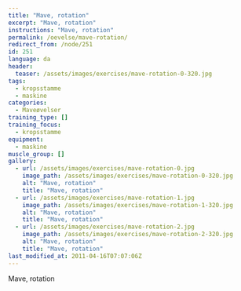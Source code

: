 ```yaml
---
title: "Mave, rotation"
excerpt: "Mave, rotation"
instructions: "Mave, rotation"
permalink: /oevelse/mave-rotation/
redirect_from: /node/251
id: 251
language: da
header:
  teaser: /assets/images/exercises/mave-rotation-0-320.jpg
tags:
  - kropsstamme
  - maskine
categories:
  - Maveøvelser
training_type: []
training_focus:
  - kropsstamme
equipment:
  - maskine
muscle_group: []
gallery:
  - url: /assets/images/exercises/mave-rotation-0.jpg
    image_path: /assets/images/exercises/mave-rotation-0-320.jpg
    alt: "Mave, rotation"
    title: "Mave, rotation"
  - url: /assets/images/exercises/mave-rotation-1.jpg
    image_path: /assets/images/exercises/mave-rotation-1-320.jpg
    alt: "Mave, rotation"
    title: "Mave, rotation"
  - url: /assets/images/exercises/mave-rotation-2.jpg
    image_path: /assets/images/exercises/mave-rotation-2-320.jpg
    alt: "Mave, rotation"
    title: "Mave, rotation"
last_modified_at: 2011-04-16T07:07:06Z
---
```


Mave, rotation

